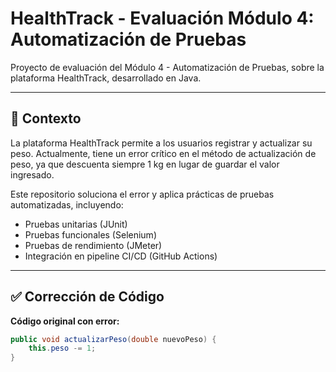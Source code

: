 # HealthTrack - Evaluación Módulo 4: Automatización de Pruebas

Proyecto de evaluación del Módulo 4 - Automatización de Pruebas, sobre la plataforma HealthTrack, desarrollado en Java.

---

## 🎯 Contexto

La plataforma HealthTrack permite a los usuarios registrar y actualizar su peso. Actualmente, tiene un error crítico en el método de actualización de peso, ya que descuenta siempre 1 kg en lugar de guardar el valor ingresado.

Este repositorio soluciona el error y aplica prácticas de pruebas automatizadas, incluyendo:
- Pruebas unitarias (JUnit)
- Pruebas funcionales (Selenium)
- Pruebas de rendimiento (JMeter)
- Integración en pipeline CI/CD (GitHub Actions)

---

## ✅ Corrección de Código

**Código original con error:**

```java
public void actualizarPeso(double nuevoPeso) {
    this.peso -= 1;
}
